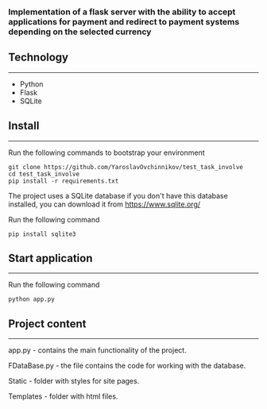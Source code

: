 ### Implementation of a flask server with the ability to accept applications for payment and redirect to payment systems depending on the selected currency

## Technology
***
- Python
- Flask
- SQLite

## Install
***
Run the following commands to bootstrap your environment
```   
git clone https://github.com/YaroslavOvchinnikov/test_task_involve
cd test_task_involve
pip install -r requirements.txt
```

The project uses a SQLite database if you don't have this database installed, you can download it from https://www.sqlite.org/

Run the following command
```
pip install sqlite3
```

## Start application
***
Run the following command
```
python app.py
```



## Project content
***
app.py - contains the main functionality of the project.

FDataBase.py - the file contains the code for working with the database.

Static - folder with styles for site pages.

Templates - folder with html files.
